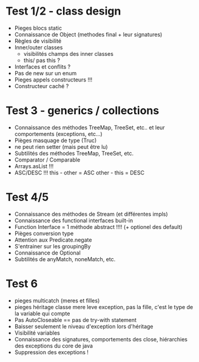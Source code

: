 # Test 1/2 - class design

- Pieges blocs static
- Connaissance de Object (methodes final + leur signatures)
- Règles de visibilité
- Inner/outer classes
  - visibilités champs des inner classes
  - this/ pas this ?
- Interfaces et conflits ?
- Pas de new sur un enum
- Pieges appels constructeurs !!!
- Constructeur caché ?

# Test 3 - generics / collections

- Connaissance des méthodes TreeMap, TreeSet, etc.. et leur comportements (exceptions, etc...)
- Pièges masquage de type (Truc)
- <? extends Truc> ne peut rien setter (mais peut être lu)
- Subtilités des méthodes TreeMap, TreeSet, etc.
- Comparator / Comparable
- Arrays.asList !!!
- ASC/DESC !!!   this - other = ASC    other - this = DESC

# Test 4/5

- Connaissance des méthodes de Stream (et différentes impls)
- Connaissance des functional interfaces built-in
- Function Interface = 1 méthode abstract !!!! (+ optionel des default)
- Pièges conversion type
- Attention aux Predicate.negate
- S'entrainer sur les groupingBy
- Connaissance de Optional
- Subtilités de anyMatch, noneMatch, etc.

# Test  6

- pieges multicatch (meres et filles)
- pieges héritage classe mere leve exception, pas la fille, c'est le type de la variable qui compte
- Pas AutoCloseable == pas de try-with statement
- Baisser seulement le niveau d'exception lors d'héritage
- Visibilité variables
- Connaissance des signatures, comportements des close, hiérarchies des exceptions du core de java
- Suppression des exceptions !

